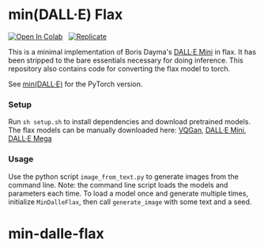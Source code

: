# min(DALL·E) Flax

[![Open In Colab](https://colab.research.google.com/assets/colab-badge.svg)](https://colab.research.google.com/github/kuprel/min-dalle/blob/main/min_dalle.ipynb) &nbsp;
[![Replicate](https://replicate.com/kuprel/min-dalle/badge)](https://replicate.com/kuprel/min-dalle)

This is a minimal implementation of Boris Dayma's [DALL·E Mini](https://github.com/borisdayma/dalle-mini) in flax.  It has been stripped to the bare essentials necessary for doing inference.  This repository also contains code for converting the flax model to torch.

See [min(DALL·E)](https://github.com/kuprel/min-dalle) for the PyTorch version.

### Setup

Run `sh setup.sh` to install dependencies and download pretrained models.  The flax models can be manually downloaded here: 
[VQGan](https://huggingface.co/dalle-mini/vqgan_imagenet_f16_16384), 
[DALL·E Mini](https://wandb.ai/dalle-mini/dalle-mini/artifacts/DalleBart_model/mini-1/v0/files), 
[DALL·E Mega](https://wandb.ai/dalle-mini/dalle-mini/artifacts/DalleBart_model/mega-1-fp16/v14/files)

### Usage

Use the python script `image_from_text.py` to generate images from the command line.  Note: the command line script loads the models and parameters each time.  To load a model once and generate multiple times, initialize `MinDalleFlax`, then call `generate_image` with some text and a seed.
# min-dalle-flax
